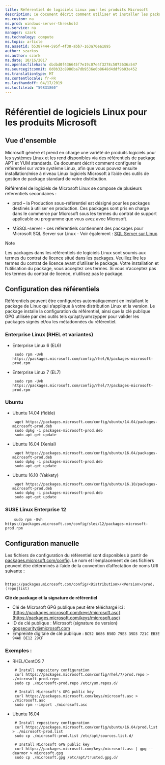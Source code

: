 ```yaml
---
title: Référentiel de logiciels Linux pour les produits Microsoft
description: Ce document décrit comment utiliser et installer les packages de logiciels Linux pour les produits Microsoft.
ms.custom: na
ms.prod: windows-server-threshold
ms.service: na
manager: szark
ms.technology: compute
ms.topic: article
ms.assetid: b5387444-595f-4f38-abb7-163a70ea1895
author: szarkos
ms.author: szark
ms.date: 10/16/2017
ms.openlocfilehash: dbdbd0f436645f7e19c07e4f3278c5073636a547
ms.sourcegitcommit: 0d0b32c8986ba7db9536e0b8648d4ddf9b03e452
ms.translationtype: MT
ms.contentlocale: fr-FR
ms.lasthandoff: 04/17/2019
ms.locfileid: "59831860"
---
```

# <a name="linux-software-repository-for-microsoft-products"></a>Référentiel de logiciels Linux pour les produits Microsoft

## <a name="overview"></a>Vue d'ensemble
Microsoft génère et prend en charge une variété de produits logiciels pour les systèmes Linux et les rend disponibles via des référentiels de package APT et YUM standards. Ce document décrit comment configurer le référentiel sur votre système Linux, afin que vous pouvez ensuite installation/mise à niveau Linux logiciels Microsoft à l’aide des outils de gestion de package standard de votre distribution.

Référentiel de logiciels de Microsoft Linux se compose de plusieurs référentiels secondaires :

 - prod – la Production sous-référentiel est désigné pour les packages destinés à utiliser en production. Ces packages sont pris en charge dans le commerce par Microsoft sous les termes du contrat de support applicable ou programme que vous avez avec Microsoft.

 - MSSQL-server - ces référentiels contiennent des packages pour Microsoft SQL Server sur Linux - Voir également : [SQL Server sur Linux](https://www.microsoft.com/en-us/sql-server/sql-server-vnext-including-Linux).

>[!Note]
Les packages dans les référentiels de logiciels Linux sont soumis aux termes du contrat de licence situé dans les packages. Veuillez lire les termes du contrat de licence avant d’utiliser le package. Votre installation et l’utilisation du package, vous acceptez ces termes. Si vous n’acceptez pas les termes du contrat de licence, n’utilisez pas le package.


## <a name="configuring-the-repositories"></a>Configuration des référentiels
Référentiels peuvent être configurées automatiquement en installant le package de Linux qui s’applique à votre distribution Linux et la version. Le package installe la configuration du référentiel, ainsi que la clé publique GPG utilisée par des outils tels qu’apt/yum/zypper pour valider les packages signés et/ou les métadonnées du référentiel.

### <a name="enterprise-linux-rhel-and-variants"></a>Enterprise Linux (RHEL et variantes)

 - Enterprise Linux 6 (EL6)

        sudo rpm -Uvh https://packages.microsoft.com/config/rhel/6/packages-microsoft-prod.rpm

 - Enterprise Linux 7 (EL7)

        sudo rpm -Uvh https://packages.microsoft.com/config/rhel/7/packages-microsoft-prod.rpm


### <a name="ubuntu"></a>Ubuntu

 - Ubuntu 14.04 (fidèle)

        wget https://packages.microsoft.com/config/ubuntu/14.04/packages-microsoft-prod.deb
        sudo dpkg -i packages-microsoft-prod.deb
        sudo apt-get update

 - Ubuntu 16.04 (Xenial)

        wget https://packages.microsoft.com/config/ubuntu/16.04/packages-microsoft-prod.deb
        sudo dpkg -i packages-microsoft-prod.deb
        sudo apt-get update

 - Ubuntu 16.10 (Yakkety)

        wget https://packages.microsoft.com/config/ubuntu/16.10/packages-microsoft-prod.deb
        sudo dpkg -i packages-microsoft-prod.deb
        sudo apt-get update


### <a name="suse-linux-enterprise-12"></a>SUSE Linux Enterprise 12

        sudo rpm -Uvh https://packages.microsoft.com/config/sles/12/packages-microsoft-prod.rpm


## <a name="manual-configuration"></a>Configuration manuelle
Les fichiers de configuration du référentiel sont disponibles à partir de [packages.microsoft.com/config](https://packages.microsoft.com/config/). Le nom et l’emplacement de ces fichiers peuvent être déterminés à l’aide de la convention d’affectation de noms URI suivante :

        https://packages.microsoft.com/config/<Distribution>/<Version>/prod.(repo|list)

**Clé de package et la signature de référentiel**

 - Clé de Microsoft GPG publique peut être téléchargé ici : [https://packages.microsoft.com/keys/microsoft.asc](https://packages.microsoft.com/keys/microsoft.asc)
 - ID de clé publique : Microsoft (signature de version) <gpgsecurity@microsoft.com>
 - Empreinte digitale de clé publique : `BC52 8686 B50D 79E3 39D3 721C EB3E 94AD BE12 29CF`

### <a name="examples"></a>Exemples :

 - RHEL/CentOS 7

        # Install repository configuration
        curl https://packages.microsoft.com/config/rhel/7/prod.repo > ./microsoft-prod.repo
        sudo cp ./microsoft-prod.repo /etc/yum.repos.d/

        # Install Microsoft's GPG public key
        curl https://packages.microsoft.com/keys/microsoft.asc > ./microsoft.asc
        sudo rpm --import ./microsoft.asc

 - Ubuntu 16.04

        # Install repository configuration
        curl https://packages.microsoft.com/config/ubuntu/16.04/prod.list > ./microsoft-prod.list
        sudo cp ./microsoft-prod.list /etc/apt/sources.list.d/

        # Install Microsoft GPG public key
        curl https://packages.microsoft.com/keys/microsoft.asc | gpg --dearmor > microsoft.gpg
        sudo cp ./microsoft.gpg /etc/apt/trusted.gpg.d/



